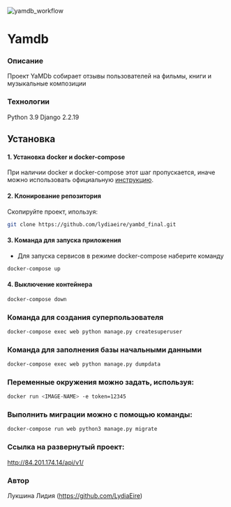 ![yamdb_workflow](https://github.com/LydiaEire/yambd_project/actions/workflows/yamdb_workflow.yaml/badge.svg)

# Yamdb
### Описание
Проект YaMDb собирает отзывы пользователей на фильмы, книги и музыкальные композиции
### Технологии
Python 3.9
Django 2.2.19

## Установка

#### 1. Установка docker и docker-compose
 При наличии docker и docker-compose этот шаг пропускается, иначе можно использовать официальную [инструкцию](https://docs.docker.com/engine/install/).

#### 2. Клонирование репозитория
Скопируйте проект, ипользуя: 
```bash
git clone https://github.com/lydiaeire/yambd_final.git
```

#### 3. Команда для запуска приложения
- Для запуска сервисов в режиме docker-compose наберите команду

```bash
docker-compose up
``` 
#### 4. Выключение контейнера
```bash
docker-compose down
```

### Команда для создания суперпользователя
```bash
docker-compose exec web python manage.py createsuperuser
```
### Команда для заполнения базы начальными данными

```bash
docker-compose exec web python manage.py dumpdata
```
### Переменные окружения можно задать, используя:
```bash
docker run <IMAGE-NAME> -e token=12345
```

### Выполнить миграции можно с помощью команды:

```bash
docker-compose run web python3 manage.py migrate
```
### Ссылка на развернутый проект:
http://84.201.174.14/api/v1/
### Автор
Лукшина Лидия (https://github.com/LydiaEire)